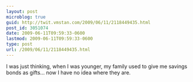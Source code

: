 ```yaml
---
layout: post
microblog: true
guid: http://twit.vmstan.com/2009/06/11/2118449435.html
post_id: 3051074
date: 2009-06-11T09:59:33-0600
lastmod: 2009-06-11T09:59:33-0600
type: post
url: /2009/06/11/2118449435.html
---
```

I was just thinking, when I was younger, my family used to give me savings bonds as gifts... now I have no idea where they are.
